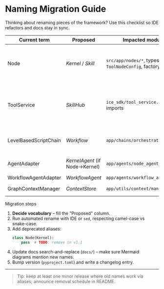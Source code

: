 # Naming Migration Guide

Thinking about renaming pieces of the framework?  Use this checklist so IDE refactors and docs stay in sync.

| Current term | Proposed | Impacted modules/files | Notes |
|--------------|----------|------------------------|-------|
| Node         | *Kernel* / *Skill* | `src/app/nodes/*`, types `AiNodeConfig`, `ToolNodeConfig`, factory | Public API, plugin registry label. Provide alias class to avoid breaking import paths. |
| ToolService  | *SkillHub*        | `ice_sdk/tool_service.py`, any direct imports | Rename class + update re-export in `ice_sdk.__init__`. Keep old name as deprecated alias for one release. |
| LevelBasedScriptChain | *Workflow* | `app/chains/orchestration/*` | Rename module + class; adapters already call via import path. |
| AgentAdapter | *KernelAgent* (if Node→Kernel) | `app/agents/node_agent_adapter.py` | Simple rename + re-export under old name. |
| WorkflowAgentAdapter | *WorkflowAgent* | `app/agents/workflow_agent_adapter.py` | Same as above. |
| GraphContextManager | *ContextStore* | `app/utils/context/manager.py` | Update `__all__` and docs. |

Migration steps
1. **Decide vocabulary** – fill the "Proposed" column.  
2. Run automated rename with IDE or `sed`, respecting camel-case vs snake-case.  
3. Add deprecated aliases:  
   ```python
   class Node(Kernel):
       pass  # TODO: remove in v1.1
   ```
4. Update docs search-and-replace (`docs/`) – make sure Mermaid diagrams mention new names.
5. Bump version (`pyproject.toml`) and write a changelog entry.

---
> Tip: keep at least one minor release where old names work via aliases; announce removal schedule in README. 